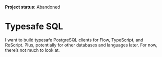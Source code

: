 **Project status:** Abandoned

# Typesafe SQL

I want to build typesafe PostgreSQL clients for Flow, TypeScript, and ReScript.
Plus, potentially for other databases and languages later.
For now, there’s not much to look at.
